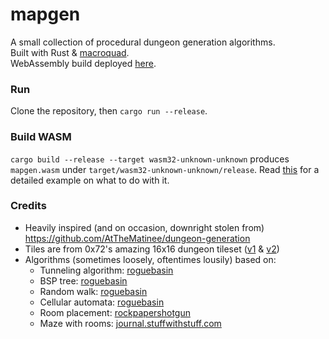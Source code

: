 # mapgen
A small collection of procedural dungeon generation algorithms.  
Built with Rust & [macroquad](https://github.com/not-fl3/macroquad).  
WebAssembly build deployed [here](https://optimistic-nihilist.github.io/mapgen).

### Run
Clone the repository, then `cargo run --release`.

### Build WASM
`cargo build --release --target wasm32-unknown-unknown` produces `mapgen.wasm` under `target/wasm32-unknown-unknown/release`.
Read [this](https://github.com/not-fl3/macroquad#wasm) for a detailed example on what to do with it.  

### Credits
- Heavily inspired (and on occasion, downright stolen from) https://github.com/AtTheMatinee/dungeon-generation  
- Tiles are from 0x72's amazing 16x16 dungeon tileset ([v1](https://0x72.itch.io/16x16-dungeon-tileset) & [v2](https://0x72.itch.io/dungeontileset-ii))
- Algorithms (sometimes loosely, oftentimes lousily) based on:
  - Tunneling algorithm: [roguebasin](http://www.roguebasin.com/index.php/Complete_Roguelike_Tutorial,_using_python%2Blibtcod,_part_3)
  - BSP tree: [roguebasin](http://www.roguebasin.com/index.php/Basic_BSP_Dungeon_generation)
  - Random walk: [roguebasin](http://www.roguebasin.com/index.php/Random_Walk_Cave_Generation)
  - Cellular automata: [roguebasin](http://www.roguebasin.com/index.php/Cellular_Automata_Method_for_Generating_Random_Cave-Like_Levels)
  - Room placement: [rockpapershotgun](https://www.rockpapershotgun.com/how-do-roguelikes-generate-levels)
  - Maze with rooms: [journal.stuffwithstuff.com](http://journal.stuffwithstuff.com/2014/12/21/rooms-and-mazes/)
